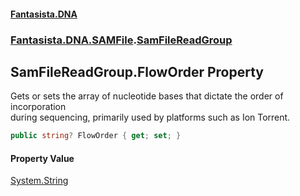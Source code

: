 #### [Fantasista.DNA](index.md 'index')
### [Fantasista.DNA.SAMFile](Fantasista.DNA.SAMFile.md 'Fantasista.DNA.SAMFile').[SamFileReadGroup](Fantasista.DNA.SAMFile.SamFileReadGroup.md 'Fantasista.DNA.SAMFile.SamFileReadGroup')

## SamFileReadGroup.FlowOrder Property

Gets or sets the array of nucleotide bases that dictate the order of incorporation  
during sequencing, primarily used by platforms such as Ion Torrent.

```csharp
public string? FlowOrder { get; set; }
```

#### Property Value
[System.String](https://docs.microsoft.com/en-us/dotnet/api/System.String 'System.String')